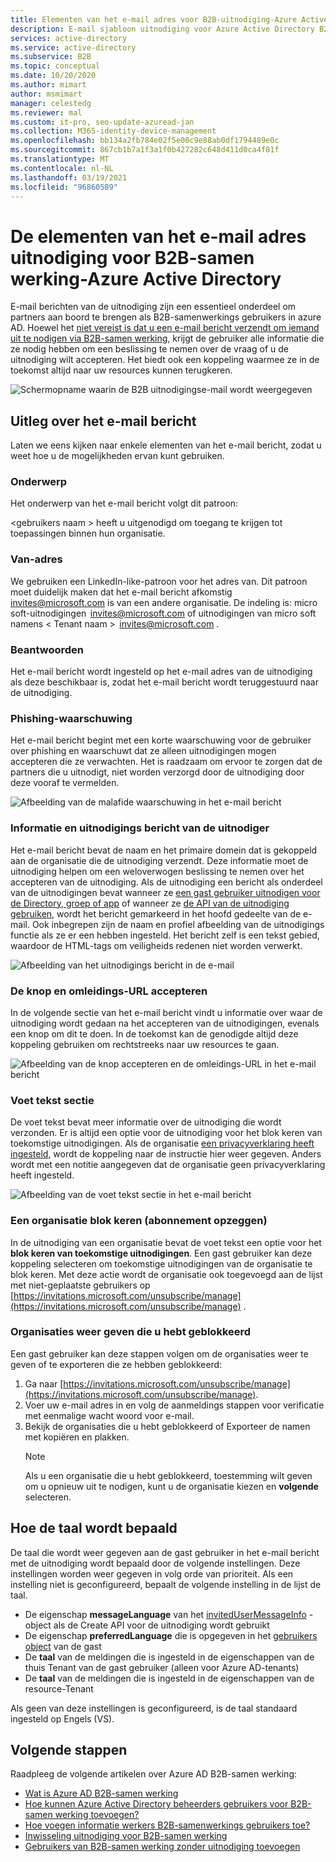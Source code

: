 ```yaml
---
title: Elementen van het e-mail adres voor B2B-uitnodiging-Azure Active Directory | Microsoft Docs
description: E-mail sjabloon uitnodiging voor Azure Active Directory B2B-samen werking
services: active-directory
ms.service: active-directory
ms.subservice: B2B
ms.topic: conceptual
ms.date: 10/20/2020
ms.author: mimart
author: msmimart
manager: celestedg
ms.reviewer: mal
ms.custom: it-pro, seo-update-azuread-jan
ms.collection: M365-identity-device-management
ms.openlocfilehash: bb134a2fb784e02f5e00c9e88ab0df1794489e0c
ms.sourcegitcommit: 867cb1b7a1f3a1f0b427282c648d411d0ca4f81f
ms.translationtype: MT
ms.contentlocale: nl-NL
ms.lasthandoff: 03/19/2021
ms.locfileid: "96860589"
---
```

# <a name="the-elements-of-the-b2b-collaboration-invitation-email---azure-active-directory"></a>De elementen van het e-mail adres uitnodiging voor B2B-samen werking-Azure Active Directory

E-mail berichten van de uitnodiging zijn een essentieel onderdeel om partners aan boord te brengen als B2B-samenwerkings gebruikers in azure AD. Hoewel het [niet vereist is dat u een e-mail bericht verzendt om iemand uit te nodigen via B2B-samen werking](add-user-without-invite.md), krijgt de gebruiker alle informatie die ze nodig hebben om een beslissing te nemen over de vraag of u de uitnodiging wilt accepteren. Het biedt ook een koppeling waarmee ze in de toekomst altijd naar uw resources kunnen terugkeren.

![Schermopname waarin de B2B uitnodigingse-mail wordt weergegeven](media/invitation-email-elements/invitation-email.png)

## <a name="explaining-the-email"></a>Uitleg over het e-mail bericht

Laten we eens kijken naar enkele elementen van het e-mail bericht, zodat u weet hoe u de mogelijkheden ervan kunt gebruiken.

### <a name="subject"></a>Onderwerp

Het onderwerp van het e-mail bericht volgt dit patroon:

&lt;gebruikers naam &gt; heeft u uitgenodigd om toegang te krijgen tot toepassingen binnen hun organisatie.

### <a name="from-address"></a>Van-adres

We gebruiken een LinkedIn-like-patroon voor het adres van. Dit patroon moet duidelijk maken dat het e-mail bericht afkomstig invites@microsoft.com is van een andere organisatie. De indeling is: micro soft-uitnodigingen  <invites@microsoft.com> of uitnodigingen van micro soft namens &lt; Tenant naam &gt;  <invites@microsoft.com> . 

### <a name="reply-to"></a>Beantwoorden

Het e-mail bericht wordt ingesteld op het e-mail adres van de uitnodiging als deze beschikbaar is, zodat het e-mail bericht wordt teruggestuurd naar de uitnodiging.

### <a name="phishing-warning"></a>Phishing-waarschuwing

Het e-mail bericht begint met een korte waarschuwing voor de gebruiker over phishing en waarschuwt dat ze alleen uitnodigingen mogen accepteren die ze verwachten. Het is raadzaam om ervoor te zorgen dat de partners die u uitnodigt, niet worden verzorgd door de uitnodiging door deze vooraf te vermelden.

![Afbeelding van de malafide waarschuwing in het e-mail bericht](media/invitation-email-elements/phishing-warning.png)

### <a name="inviters-information-and-invitation-message"></a>Informatie en uitnodigings bericht van de uitnodiger

Het e-mail bericht bevat de naam en het primaire domein dat is gekoppeld aan de organisatie die de uitnodiging verzendt. Deze informatie moet de uitnodiging helpen om een weloverwogen beslissing te nemen over het accepteren van de uitnodiging. Als de uitnodiging een bericht als onderdeel van de uitnodigingen bevat wanneer ze [een gast gebruiker uitnodigen voor de Directory, groep of app](add-users-administrator.md) of wanneer ze [de API van de uitnodiging gebruiken](customize-invitation-api.md), wordt het bericht gemarkeerd in het hoofd gedeelte van de e-mail. Ook inbegrepen zijn de naam en profiel afbeelding van de uitnodigings functie als ze er een hebben ingesteld. Het bericht zelf is een tekst gebied, waardoor de HTML-tags om veiligheids redenen niet worden verwerkt.

![Afbeelding van het uitnodigings bericht in de e-mail](media/invitation-email-elements/invitation-message-inviters-info.png)

### <a name="accept-button-and-redirect-url"></a>De knop en omleidings-URL accepteren

In de volgende sectie van het e-mail bericht vindt u informatie over waar de uitnodiging wordt gedaan na het accepteren van de uitnodigingen, evenals een knop om dit te doen.  In de toekomst kan de genodigde altijd deze koppeling gebruiken om rechtstreeks naar uw resources te gaan.

![Afbeelding van de knop accepteren en de omleidings-URL in het e-mail bericht](media/invitation-email-elements/accept-button.png)

### <a name="footer-section"></a>Voet tekst sectie

De voet tekst bevat meer informatie over de uitnodiging die wordt verzonden. Er is altijd een optie voor de uitnodiging voor het blok keren van toekomstige uitnodigingen. Als de organisatie [een privacyverklaring heeft ingesteld](../fundamentals/active-directory-properties-area.md), wordt de koppeling naar de instructie hier weer gegeven.  Anders wordt met een notitie aangegeven dat de organisatie geen privacyverklaring heeft ingesteld.

![Afbeelding van de voet tekst sectie in het e-mail bericht](media/invitation-email-elements/footer-section.png)

### <a name="blocking-an-organization-unsubscribing"></a>Een organisatie blok keren (abonnement opzeggen)

In de uitnodiging van een organisatie bevat de voet tekst een optie voor het **blok keren van toekomstige uitnodigingen**. Een gast gebruiker kan deze koppeling selecteren om toekomstige uitnodigingen van de organisatie te blok keren. Met deze actie wordt de organisatie ook toegevoegd aan de lijst met niet-geplaatste gebruikers op [https://invitations.microsoft.com/unsubscribe/manage](https://invitations.microsoft.com/unsubscribe/manage) .

### <a name="viewing-organizations-youve-blocked"></a>Organisaties weer geven die u hebt geblokkeerd

Een gast gebruiker kan deze stappen volgen om de organisaties weer te geven of te exporteren die ze hebben geblokkeerd:

1. Ga naar [https://invitations.microsoft.com/unsubscribe/manage](https://invitations.microsoft.com/unsubscribe/manage).
2. Voer uw e-mail adres in en volg de aanmeldings stappen voor verificatie met eenmalige wacht woord voor e-mail.
3. Bekijk de organisaties die u hebt geblokkeerd of Exporteer de namen met kopiëren en plakken.
   > [!NOTE]
   > Als u een organisatie die u hebt geblokkeerd, toestemming wilt geven om u opnieuw uit te nodigen, kunt u de organisatie kiezen en **volgende** selecteren.

## <a name="how-the-language-is-determined"></a>Hoe de taal wordt bepaald

De taal die wordt weer gegeven aan de gast gebruiker in het e-mail bericht met de uitnodiging wordt bepaald door de volgende instellingen. Deze instellingen worden weer gegeven in volg orde van prioriteit. Als een instelling niet is geconfigureerd, bepaalt de volgende instelling in de lijst de taal.

- De eigenschap **messageLanguage** van het [invitedUserMessageInfo](/graph/api/resources/invitedusermessageinfo) -object als de Create API voor de uitnodiging wordt gebruikt
-   De eigenschap **preferredLanguage** die is opgegeven in het [gebruikers object](/graph/api/resources/user) van de gast
-   De **taal** van de meldingen die is ingesteld in de eigenschappen van de thuis Tenant van de gast gebruiker (alleen voor Azure AD-tenants)
-   De **taal** van de meldingen die is ingesteld in de eigenschappen van de resource-Tenant

Als geen van deze instellingen is geconfigureerd, is de taal standaard ingesteld op Engels (VS).

## <a name="next-steps"></a>Volgende stappen

Raadpleeg de volgende artikelen over Azure AD B2B-samen werking:

- [Wat is Azure AD B2B-samen werking](what-is-b2b.md)
- [Hoe kunnen Azure Active Directory beheerders gebruikers voor B2B-samen werking toevoegen?](add-users-administrator.md)
- [Hoe voegen informatie werkers B2B-samenwerkings gebruikers toe?](add-users-information-worker.md)
- [Inwisseling uitnodiging voor B2B-samen werking](redemption-experience.md)
- [Gebruikers van B2B-samen werking zonder uitnodiging toevoegen](add-user-without-invite.md)
